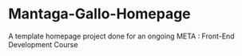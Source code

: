 # Mantaga-Gallo-Homepage
A template homepage project done for an ongoing META : Front-End  Development Course
